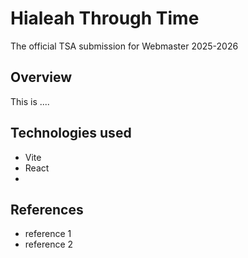 # Hialeah Through Time

The official TSA submission for Webmaster 2025-2026

## Overview

This is ....

## Technologies used

- Vite
- React
-

## References

- reference 1
- reference 2
